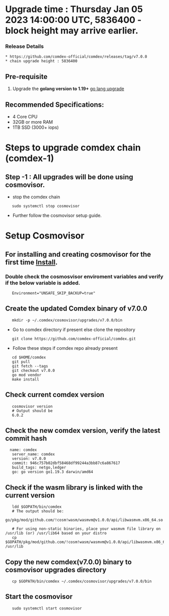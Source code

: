 # Upgrade time : Thursday Jan 05 2023 14:00:00 UTC, 5836400 - block height may arrive earlier.

### Release Details
    * https://github.com/comdex-official/comdex/releases/tag/v7.0.0
    * chain upgrade height : 5836400


## Pre-requisite
1. Upgrade the **golang version to 1.19+** [go lang upgrade](https://go.dev/doc/install)

## Recommended Specifications:
   * 4 Core CPU
   * 32GB or more RAM
   * 1TB SSD (3000+ iops)

# Steps to upgrade comdex chain (comdex-1)

## Step -1 : All upgrades will be done using cosmovisor.

* stop the comdex chain

```shell
   sudo systemctl stop cosmovisor
```

* Further follow the cosmovisor setup guide.

# Setup Cosmovisor

## For installing and creating cosmovisor for the first time [Install](https://github.com/comdex-official/networks/blob/main/testnet/cosmovisor-setup.md). 

### Double check the cosmosvisor enviroment variables and verify if the below variable is added.

```shell
   Environment="UNSAFE_SKIP_BACKUP=true"
```

## Create the updated Comdex binary of v7.0.0

```shell
   mkdir -p ~/.comdex/cosmovisor/upgrades/v7.0.0/bin
```
* Go to comdex directory if present else clone the repository

```shell
   git clone https://github.com/comdex-official/comdex.git
```

* Follow these steps if comdex repo already present

```shell
   cd $HOME/comdex
   git pull
   git fetch --tags
   git checkout v7.0.0
   go mod vendor
   make install
```

## Check current comdex version
```shell
   cosmovisor version
   # Output should be
   6.0.2
```

## Check the new comdex version, verify the latest commit hash

```shell
  name: comdex
   server_name: comdex
   version: v7.0.0
   commit: 946c757b02dbf58468df99244a3bb87c6a867617
   build_tags: netgo,ledger
   go: go version go1.19.3 darwin/amd64

```

## Check if the wasm library is linked with the current version 

```shell
   ldd $GOPATH/bin/comdex
   # The output should be:
   go/pkg/mod/github.com/!cosm!wasm/wasmvm@v1.0.0/api/libwasmvm.x86_64.so

   # For using non-static binaries, place your wasmvm file library on /usr/lib (or) /usr/lib64 based on your distro
   cp $GOPATH/pkg/mod/github.com/!cosm!wasm/wasmvm@v1.0.0/api/libwasmvm.x86_64.so /usr/lib
```


## Copy the new comdex(v7.0.0) binary to cosmovisor upgrades directory

```shell
   cp $GOPATH/bin/comdex ~/.comdex/cosmovisor/upgrades/v7.0.0/bin
```

## Start the cosmovisor

```shell
   sudo systemctl start cosmovisor
```
